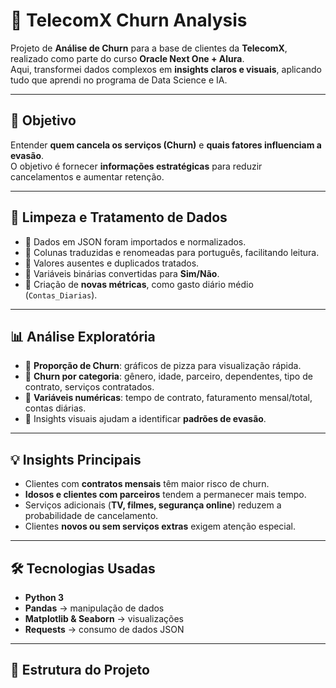 # 🚀 TelecomX Churn Analysis

Projeto de **Análise de Churn** para a base de clientes da **TelecomX**, realizado como parte do curso **Oracle Next One + Alura**.  
Aqui, transformei dados complexos em **insights claros e visuais**, aplicando tudo que aprendi no programa de Data Science e IA.

---

## 🎯 Objetivo
Entender **quem cancela os serviços (Churn)** e **quais fatores influenciam a evasão**.  
O objetivo é fornecer **informações estratégicas** para reduzir cancelamentos e aumentar retenção.

---

## 🧹 Limpeza e Tratamento de Dados
- 🔹 Dados em JSON foram importados e normalizados.  
- 🔹 Colunas traduzidas e renomeadas para português, facilitando leitura.  
- 🔹 Valores ausentes e duplicados tratados.  
- 🔹 Variáveis binárias convertidas para **Sim/Não**.  
- 🔹 Criação de **novas métricas**, como gasto diário médio (`Contas_Diarias`).  

---

## 📊 Análise Exploratória
- 🔹 **Proporção de Churn**: gráficos de pizza para visualização rápida.  
- 🔹 **Churn por categoria**: gênero, idade, parceiro, dependentes, tipo de contrato, serviços contratados.  
- 🔹 **Variáveis numéricas**: tempo de contrato, faturamento mensal/total, contas diárias.  
- 🔹 Insights visuais ajudam a identificar **padrões de evasão**.

---

## 💡 Insights Principais
- Clientes com **contratos mensais** têm maior risco de churn.  
- **Idosos e clientes com parceiros** tendem a permanecer mais tempo.  
- Serviços adicionais (**TV, filmes, segurança online**) reduzem a probabilidade de cancelamento.  
- Clientes **novos ou sem serviços extras** exigem atenção especial.

---

## 🛠 Tecnologias Usadas
- **Python 3**  
- **Pandas** → manipulação de dados  
- **Matplotlib & Seaborn** → visualizações  
- **Requests** → consumo de dados JSON  

---

## 📂 Estrutura do Projeto
